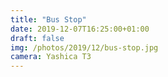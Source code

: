 ```yaml
---
title: "Bus Stop"
date: 2019-12-07T16:25:00+01:00
draft: false
img: /photos/2019/12/bus-stop.jpg
camera: Yashica T3
---
```

